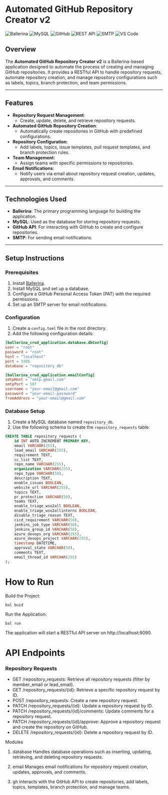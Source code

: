 # Automated GitHub Repository Creator v2

![Ballerina](https://img.shields.io/badge/Ballerina-00ADD8?style=flat&logo=ballerina&logoColor=white)
![MySQL](https://img.shields.io/badge/MySQL-4479A1?style=flat&logo=mysql&logoColor=white)
![GitHub](https://img.shields.io/badge/GitHub-181717?style=flat&logo=github&logoColor=white)
![REST API](https://img.shields.io/badge/REST-02569B?style=flat&logo=rest&logoColor=white)
![SMTP](https://img.shields.io/badge/SMTP-FF4B4B?style=flat&logo=gmail&logoColor=white)
![VS Code](https://img.shields.io/badge/VS%20Code-007ACC?style=flat&logo=visual-studio-code&logoColor=white)


## Overview
The **Automated GitHub Repository Creator v2** is a Ballerina-based application designed to automate the process of creating and managing GitHub repositories. It provides a RESTful API to handle repository requests, automate repository creation, and manage repository configurations such as labels, topics, branch protection, and team permissions.

---

## Features
- **Repository Request Management**:
  - Create, update, delete, and retrieve repository requests.
- **Automated GitHub Repository Creation**:
  - Automatically create repositories in GitHub with predefined configurations.
- **Repository Configuration**:
  - Add labels, topics, issue templates, pull request templates, and branch protection rules.
- **Team Management**:
  - Assign teams with specific permissions to repositories.
- **Email Notifications**:
  - Notify users via email about repository request creation, updates, approvals, and comments.

---

## Technologies Used
- **Ballerina**: The primary programming language for building the application.
- **MySQL**: Used as the database for storing repository requests.
- **GitHub API**: For interacting with GitHub to create and configure repositories.
- **SMTP**: For sending email notifications.

---

## Setup Instructions

### Prerequisites
1. Install [Ballerina](https://ballerina.io/downloads/).
2. Install MySQL and set up a database.
3. Configure a GitHub Personal Access Token (PAT) with the required permissions.
4. Set up an SMTP server for email notifications.

### Configuration
1. Create a `config.toml` file in the root directory.
2. Add the following configuration details:

```toml
[ballerina_crud_application.database.dbConfig]
user = "root"
password = "root"
host = "localhost"
port = 3306
database = "repository_db"

[ballerina_crud_application.emailConfig]
smtpHost = "smtp.gmail.com"
smtpPort = 587
username = "your-email@gmail.com"
password = "your-email-password"
fromAddress = "your-email@gmail.com"
```

### Database Setup
1. Create a MySQL database named `repository_db`.
2. Use the following schema to create the `repository_requests` table:

```sql
CREATE TABLE repository_requests (
    id INT AUTO_INCREMENT PRIMARY KEY,
    email VARCHAR(255),
    lead_email VARCHAR(255),
    requirement TEXT,
    cc_list TEXT,
    repo_name VARCHAR(255),
    organization VARCHAR(255),
    repo_type VARCHAR(50),
    description TEXT,
    enable_issues BOOLEAN,
    website_url VARCHAR(255),
    topics TEXT,
    pr_protection VARCHAR(50),
    teams TEXT,
    enable_triage_wso2all BOOLEAN,
    enable_triage_wso2allinterns BOOLEAN,
    disable_triage_reason TEXT,
    cicd_requirement VARCHAR(50),
    jenkins_job_type VARCHAR(50),
    jenkins_group_id VARCHAR(50),
    azure_devops_org VARCHAR(255),
    azure_devops_project VARCHAR(255),
    timestamp DATETIME,
    approval_state VARCHAR(50),
    comments TEXT,
    email_thread_id VARCHAR(255)
);
```

# How to Run

Build the Project:
```bal
bal buid
```
Run the Application:
```bal
bal run 
```

The application will start a RESTful API server on http://localhost:9090.

# API Endpoints

### Repository Requests 
* GET /repository_requests: Retrieve all repository requests (filter by member_email or lead_email).
* GET /repository_requests/{id}: Retrieve a specific repository request by ID.
* POST /repository_requests: Create a new repository request.
* PATCH /repository_requests/{id}: Update a repository request by ID.
* PATCH /repository_requests/{id}/comments: Update comments for a repository request.
* PATCH /repository_requests/{id}/approve: Approve a repository request and create the repository on GitHub.
* DELETE /repository_requests/{id}: Delete a repository request by ID.

Modules
1. database
Handles database operations such as inserting, updating, retrieving, and deleting repository requests.

2. email
Manages email notifications for repository request creation, updates, approvals, and comments.

3. gh
Interacts with the GitHub API to create repositories, add labels, topics, templates, branch protection, and manage teams.